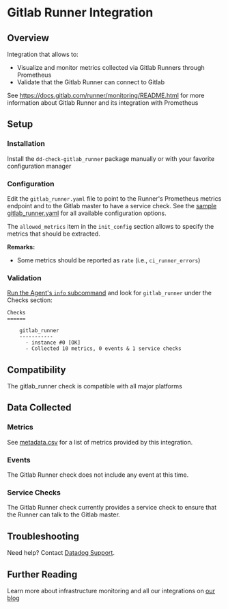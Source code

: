 # Gitlab Runner Integration

## Overview

Integration that allows to:

* Visualize and monitor metrics collected via Gitlab Runners through Prometheus
* Validate that the Gitlab Runner can connect to Gitlab

See https://docs.gitlab.com/runner/monitoring/README.html for
more information about Gitlab Runner and its integration with Prometheus

## Setup
### Installation

Install the `dd-check-gitlab_runner` package manually or with your favorite configuration manager

### Configuration

Edit the `gitlab_runner.yaml` file to point to the Runner's Prometheus metrics endpoint and to the Gitlab master to have a service check.
See the [sample gitlab_runner.yaml](https://github.com/DataDog/integrations-core/blob/master/gitlab_runner/conf.yaml.example) for all available configuration options.

The `allowed_metrics` item in the `init_config` section allows to specify the metrics that should be extracted.

**Remarks:**

 - Some metrics should be reported as `rate` (i.e., `ci_runner_errors`)


### Validation

[Run the Agent's `info` subcommand](https://help.datadoghq.com/hc/en-us/articles/203764635-Agent-Status-and-Information) and look for `gitlab_runner` under the Checks section:

    Checks
    ======

        gitlab_runner
        -----------
          - instance #0 [OK]
          - Collected 10 metrics, 0 events & 1 service checks

## Compatibility

The gitlab_runner check is compatible with all major platforms

## Data Collected
### Metrics
See [metadata.csv](https://github.com/DataDog/integrations-core/blob/master/gitlab_runner/metadata.csv) for a list of metrics provided by this integration.

### Events
The Gitlab Runner check does not include any event at this time.

### Service Checks
The Gitlab Runner check currently provides a service check to ensure that the Runner can talk to the Gitlab master.

## Troubleshooting
Need help? Contact [Datadog Support](http://docs.datadoghq.com/help/).

## Further Reading
Learn more about infrastructure monitoring and all our integrations on [our blog](https://www.datadoghq.com/blog/)
